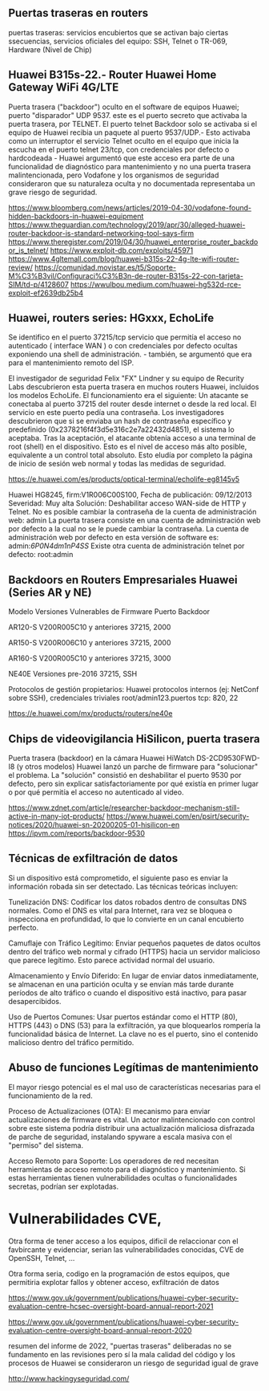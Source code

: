 ## Puertas traseras en routers

puertas traseras: servicios encubiertos que se activan bajo ciertas ssecuencias, servicios oficiales del equipo:  SSH, Telnet o TR-069, Hardware (Nivel de Chip)

## Huawei B315s-22.- Router Huawei Home Gateway WiFi 4G/LTE

Puerta trasera ("backdoor") oculto en el software de equipos Huawei; puerto "disparador" UDP 9537. este es el puerto secreto que activaba la puerta trasera, por TELNET. El puerto telnet Backdoor solo se activaba si el equipo de Huawei recibia un paquete al puerto 9537/UDP.- Esto activaba  como un interruptor el servicio Telnet oculto en el equipo que inicia la escucha en el puerto telnet 23/tcp,  con credenciales por defecto o hardcodeada -  Huawei argumentó que este acceso era parte de una funcionalidad de diagnóstico para mantenimiento y no una puerta trasera malintencionada, pero Vodafone y los organismos de seguridad consideraron que su naturaleza oculta y no documentada representaba un grave riesgo de seguridad.

https://www.bloomberg.com/news/articles/2019-04-30/vodafone-found-hidden-backdoors-in-huawei-equipment
https://www.theguardian.com/technology/2019/apr/30/alleged-huawei-router-backdoor-is-standard-networking-tool-says-firm
https://www.theregister.com/2019/04/30/huawei_enterprise_router_backdoor_is_telnet/
https://www.exploit-db.com/exploits/45971
https://www.4gltemall.com/blog/huawei-b315s-22-4g-lte-wifi-router-review/
https://comunidad.movistar.es/t5/Soporte-M%C3%B3vil/Configuraci%C3%B3n-de-router-B315s-22-con-tarjeta-SIM/td-p/4128607
https://wwulbou.medium.com/huawei-hg532d-rce-exploit-ef2639db25b4

## Huawei,  routers series: HGxxx, EchoLife

Se identifico  en el puerto 37215/tcp servicio que permitía el acceso no autenticado ( interface WAN ) o con credenciales por defecto ocultas exponiendo una shell de administración. - también, se argumentó que era para el mantenimiento remoto del ISP.

El investigador de seguridad Felix "FX" Lindner y su equipo de Recurity Labs descubrieron esta puerta trasera en muchos routers Huawei, incluidos los modelos EchoLife.
El funcionamiento era el siguiente:
Un atacante se conectaba al puerto 37215 del router desde internet o desde la red local.
El servicio en este puerto pedía una contraseña.
Los investigadores descubrieron que si se enviaba un hash de contraseña específico y predefinido (0x2378216f4f3d5e316c2e7a22432d4851), el sistema lo aceptaba.
Tras la aceptación, el atacante obtenía acceso a una terminal de root (shell) en el dispositivo. Esto es el nivel de acceso más alto posible, equivalente a un control total absoluto.
Esto eludía por completo la página de inicio de sesión web normal y todas las medidas de seguridad.

https://e.huawei.com/es/products/optical-terminal/echolife-eg8145v5

Huawei HG8245, firm:V1R006C00S100, 
Fecha de publicación:	09/12/2013
Severidad:	Muy alta
Solución:	Deshabilitar acceso WAN-side de HTTP y Telnet.
No es posible cambiar la contraseña de la cuenta de administración web: admin
La puerta trasera consiste en una cuenta de administración web por defecto a la cual no se le puede cambiar la contraseña. La cuenta de administración web por defecto en esta versión de software es:
admin:*6P0N4dm1nP4SS*
Existe otra cuenta de administración telnet por defecto:
root:admin

## Backdoors en Routers Empresariales Huawei (Series AR y NE)

Modelo	Versiones Vulnerables de Firmware	Puerto Backdoor

AR120-S	V200R005C10 y anteriores	37215, 2000

AR150-S	V200R006C10 y anteriores	37215, 2000

AR160-S	V200R005C10 y anteriores	37215, 3000

NE40E	Versiones pre-2016	37215, SSH

Protocolos de gestión propietarios: Huawei  protocolos internos (ej: NetConf sobre SSH), credenciales triviales root/admin123.puertos tcp: 820, 22

https://e.huawei.com/mx/products/routers/ne40e 

##  Chips de videovigilancia HiSilicon, puerta trasera

Puerta trasera (backdoor) en la cámara Huawei HiWatch DS-2CD9530FWD-I8 (y otros modelos)
Huawei lanzó un parche de firmware para "solucionar" el problema. La "solución" consistió en deshabilitar el puerto 9530 por defecto, pero sin explicar satisfactoriamente por qué existía en primer lugar o por qué permitía el acceso no autenticado al video.

https://www.zdnet.com/article/researcher-backdoor-mechanism-still-active-in-many-iot-products/
https://www.huawei.com/en/psirt/security-notices/2020/huawei-sn-20200205-01-hisilicon-en
https://ipvm.com/reports/backdoor-9530

## Técnicas de exfiltración de datos

Si un dispositivo está comprometido, el siguiente paso es enviar la información robada sin ser detectado. Las técnicas teóricas incluyen:

Tunelización DNS: Codificar los datos robados dentro de consultas DNS normales. Como el DNS es vital para Internet, rara vez se bloquea o inspecciona en profundidad, lo que lo convierte en un canal encubierto perfecto.

Camuflaje con Tráfico Legítimo: Enviar pequeños paquetes de datos ocultos dentro del tráfico web normal y cifrado (HTTPS) hacia un servidor malicioso que parece legítimo. Esto parece actividad normal del usuario.

Almacenamiento y Envío Diferido: En lugar de enviar datos inmediatamente, se almacenan en una partición oculta y se envían más tarde durante períodos de alto tráfico o cuando el dispositivo está inactivo, para pasar desapercibidos.

Uso de Puertos Comunes: Usar puertos estándar como el HTTP (80), HTTPS (443) o DNS (53) para la exfiltración, ya que bloquearlos rompería la funcionalidad básica de Internet. La clave no es el puerto, sino el contenido malicioso dentro del tráfico permitido.

## Abuso de funciones Legítimas de mantenimiento

El mayor riesgo potencial es el mal uso de características necesarias para el funcionamiento de la red.

Proceso de Actualizaciones (OTA): El mecanismo para enviar actualizaciones de firmware es vital. Un actor malintencionado con control sobre este sistema podría distribuir una actualización maliciosa disfrazada de parche de seguridad, instalando spyware a escala masiva con el "permiso" del sistema.

Acceso Remoto para Soporte: Los operadores de red necesitan herramientas de acceso remoto para el diagnóstico y mantenimiento. Si estas herramientas tienen vulnerabilidades ocultas o funcionalidades secretas, podrían ser explotadas.

# Vulnerabilidades CVE, 

Otra forma de tener acceso a los equipos, dificil de relaccionar con el favbircante y evidenciar, serian las vulnerabilidades conocidas, CVE de OpenSSH, Telnet, ...



Otra forma seria, codigo en la programación de estos equipos, que permitiria explotar fallos y obtener acceso, exfiltración de datos

https://www.gov.uk/government/publications/huawei-cyber-security-evaluation-centre-hcsec-oversight-board-annual-report-2021 

https://www.gov.uk/government/publications/huawei-cyber-security-evaluation-centre-oversight-board-annual-report-2020 

resumen del informe de 2022, "puertas traseras" deliberadas no se fundamento en las revisiones pero sí la mala calidad del código y los procesos de Huawei se consideraron un riesgo de seguridad igual de grave



http://www.hackingyseguridad.com/
